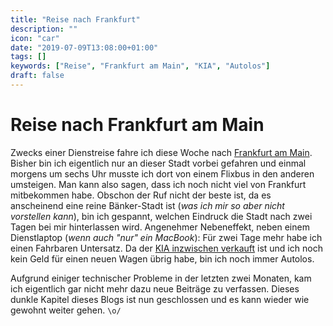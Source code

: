 ```yaml
---
title: "Reise nach Frankfurt"
description: ""
icon: "car"
date: "2019-07-09T13:08:00+01:00"
tags: []
keywords: ["Reise", "Frankfurt am Main", "KIA", "Autolos"]
draft: false
---
```


Reise nach Frankfurt am Main
============================

Zwecks einer Dienstreise fahre ich diese Woche nach [Frankfurt am Main](https://www.openstreetmap.org/#map=11/50.1111/8.5961). Bisher bin ich eigentlich nur an dieser Stadt vorbei gefahren und einmal morgens um sechs Uhr musste ich dort von einem Flixbus in den anderen umsteigen. Man kann also sagen, dass ich noch nicht viel von Frankfurt mitbekommen habe. Obschon der Ruf nicht der beste ist, da es anscheinend eine reine Bänker-Stadt ist (_was ich mir so aber nicht vorstellen kann_), bin ich gespannt, welchen Eindruck die Stadt nach zwei Tagen bei mir hinterlassen wird. Angenehmer Nebeneffekt, neben einem Dienstlaptop (_wenn auch "nur" ein MacBook_): Für zwei Tage mehr habe ich einen Fahrbaren Untersatz. Da der [KIA inzwischen verkauft](https://youtu.be/OPbKhkYvhP4) ist und ich noch kein Geld für einen neuen Wagen übrig habe, bin ich noch immer Autolos.

Aufgrund einiger technischer Probleme in der letzten zwei Monaten, kam ich eigentlich gar nicht mehr dazu neue Beiträge zu verfassen. Dieses dunkle Kapitel dieses Blogs ist nun geschlossen und es kann wieder wie gewohnt weiter gehen. `\o/`
